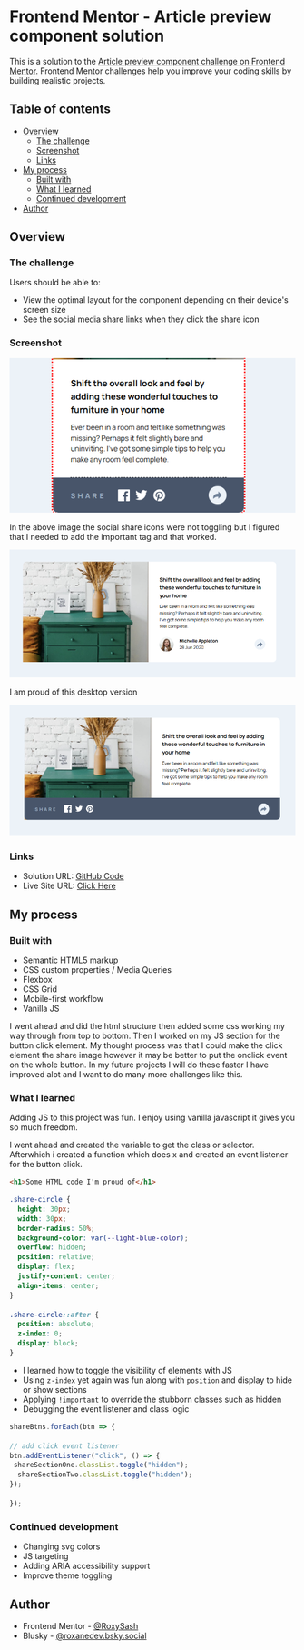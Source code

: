 # Frontend Mentor - Article preview component solution

This is a solution to the [Article preview component challenge on Frontend Mentor](https://www.frontendmentor.io/challenges/article-preview-component-dYBN_pYFT). Frontend Mentor challenges help you improve your coding skills by building realistic projects. 

## Table of contents

- [Overview](#overview)
  - [The challenge](#the-challenge)
  - [Screenshot](#screenshot)
  - [Links](#links)
- [My process](#my-process)
  - [Built with](#built-with)
  - [What I learned](#what-i-learned)
  - [Continued development](#continued-development)
- [Author](#author)


## Overview

### The challenge

Users should be able to:

- View the optimal layout for the component depending on their device's screen size
- See the social media share links when they click the share icon

### Screenshot

![Error in CSS](./images/Screenshot%20Section%20Two%20Error.png)

In the above image the social share icons were not toggling but I figured that I needed to add the important tag and that worked.

![Desktop Version](./images/Screenshot%20Desktop%20View.png)

I am proud of this desktop version

![Desktop Version Button Active](./images/Screenshot%20Desktop%20Active%20Button.png)

### Links

- Solution URL: [GitHub Code](https://github.com/RoxySash/Article-Preview-Component-FM.git)
- Live Site URL: [Click Here](https://roxysash.github.io/Article-Preview-Component-FM/)

## My process

### Built with

- Semantic HTML5 markup
- CSS custom properties / Media Queries
- Flexbox
- CSS Grid
- Mobile-first workflow
- Vanilla JS

I went ahead and did the html structure then added some css working my way through from top to bottom. Then I worked on my JS section for the button click element. My thought process was that I could make the click element the share image however it may be better to put the onclick event on the whole button. In my future projects I will do these faster I have improved alot and I want to do many more challenges like this. 


### What I learned

Adding JS to this project was fun. I enjoy using vanilla javascript it gives you so much freedom. 

I went ahead and created the variable to get the class or selector. Afterwhich i created a function which does x and created an event listener for the button click. 

```html
<h1>Some HTML code I'm proud of</h1>
```
```css
.share-circle {
  height: 30px;
  width: 30px;
  border-radius: 50%;
  background-color: var(--light-blue-color);
  overflow: hidden;
  position: relative;
  display: flex;
  justify-content: center; 
  align-items: center;
}

.share-circle::after {
  position: absolute;
  z-index: 0;
  display: block;
}
```

- I learned how to toggle the visibility of elements with JS
- Using `z-index` yet again was fun along with `position` and display to hide or show sections
- Applying `!important` to override the stubborn classes such as hidden
- Debugging the event listener and class logic

```js
shareBtns.forEach(btn => {

// add click event listener 
btn.addEventListener("click", () => {
 shareSectionOne.classList.toggle("hidden");
  shareSectionTwo.classList.toggle("hidden");
});
 
});
```

### Continued development

- Changing svg colors 
- JS targeting
- Adding ARIA accessibility support 
- Improve theme toggling 


## Author

- Frontend Mentor - [@RoxySash](https://www.frontendmentor.io/profile/yourusername)
- Blusky - [@roxanedev.bsky.social](https://bsky.app/profile/roxanedev.bsky.social)



